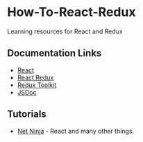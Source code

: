 # How-To-React-Redux

Learning resources for React and Redux

## Documentation Links

- [React](https://react.dev/)
- [React Redux](https://react-redux.js.org/)
- [Redux Toolkit](https://redux-toolkit.js.org/)
- [JSDoc](https://jsdoc.app/)

## Tutorials

- [Net Ninja](https://netninja.dev/) - React and many other things.
